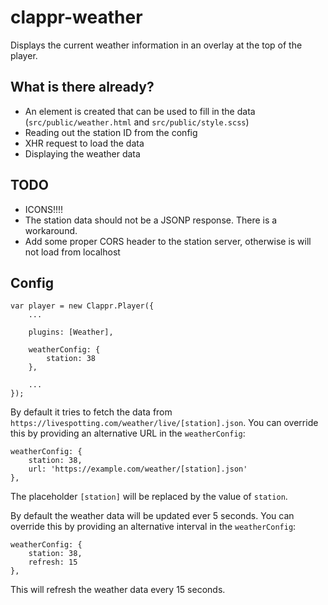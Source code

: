 # clappr-weather

Displays the current weather information in an overlay at the top of the player.

## What is there already?

- An element is created that can be used to fill in the data (`src/public/weather.html` and `src/public/style.scss`)
- Reading out the station ID from the config
- XHR request to load the data
- Displaying the weather data

## TODO

- ICONS!!!!
- The station data should not be a JSONP response. There is a workaround.
- Add some proper CORS header to the station server, otherwise is will not load from localhost

## Config

```
var player = new Clappr.Player({
	...

	plugins: [Weather],

	weatherConfig: {
		station: 38
	},

	...
});
```

By default it tries to fetch the data from `https://livespotting.com/weather/live/[station].json`. You can override this
by providing an alternative URL in the `weatherConfig`:

```
weatherConfig: {
	station: 38,
	url: 'https://example.com/weather/[station].json'
},
```

The placeholder `[station]` will be replaced by the value of `station`.

By default the weather data will be updated ever 5 seconds. You can override this by providing an alternative interval
in the `weatherConfig`:

```
weatherConfig: {
	station: 38,
	refresh: 15
},
```

This will refresh the weather data every 15 seconds.
